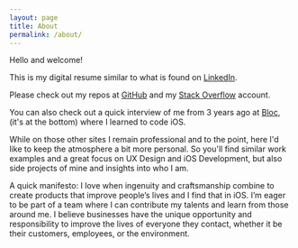 ```yaml
---
layout: page
title: About
permalink: /about/
---
```

Hello and welcome!

This is my digital resume similar to what is found on <a target="_blank" href="http://www.linkedin.com/in/madebydouglas">LinkedIn</a>. 

Please check out my repos at <a target="_blank" href="https://github.com/MadeByDouglas">GitHub</a>&nbsp;and my <a target="_blank" href="http://stackoverflow.com/users/4531087/audentia">Stack Overflow</a>&nbsp;account.

You can also check out a quick interview of me from 3 years ago at <a target="_blank" href="https://www.bloc.io/ios-bootcamp">Bloc</a>, (it's at the bottom) where I learned to code iOS. 

While on those other sites I remain professional and to the point, here I'd like to keep the atmosphere a bit more personal. So you'll find similar work examples and a great focus on UX Design and iOS Development, but also side projects of mine and insights into who I am.

A quick manifesto: I love when ingenuity and craftsmanship combine to create products that improve people’s lives and I find that in iOS. I’m eager to be part of a team where I can contribute my talents and learn from those around me. I believe businesses have the unique opportunity and responsibility to improve the lives of everyone they contact,&nbsp;whether it be their customers,&nbsp;employees,&nbsp;or the environment.
